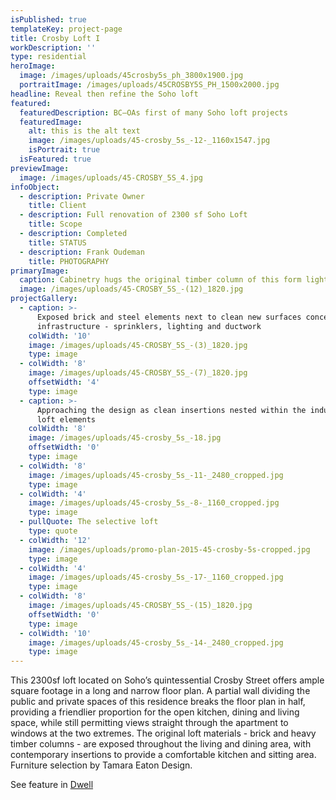 ```yaml
---
isPublished: true
templateKey: project-page
title: Crosby Loft I
workDescription: ''
type: residential
heroImage:
  image: /images/uploads/45crosby5s_ph_3800x1900.jpg
  portraitImage: /images/uploads/45CROSBY5S_PH_1500x2000.jpg
headline: Reveal then refine the Soho loft
featured:
  featuredDescription: BC—OAs first of many Soho loft projects
  featuredImage:
    alt: this is the alt text
    image: /images/uploads/45-crosby_5s_-12-_1160x1547.jpg
    isPortrait: true
  isFeatured: true
previewImage:
  image: /images/uploads/45-CROSBY_5S_4.jpg
infoObject:
  - description: Private Owner
    title: Client
  - description: Full renovation of 2300 sf Soho Loft
    title: Scope
  - description: Completed
    title: STATUS
  - description: Frank Oudeman
    title: PHOTOGRAPHY
primaryImage:
  caption: Cabinetry hugs the original timber column of this form lightbulb factory
  image: /images/uploads/45-CROSBY_5S_-(12)_1820.jpg
projectGallery:
  - caption: >-
      Exposed brick and steel elements next to clean new surfaces concealing the
      infrastructure - sprinklers, lighting and ductwork
    colWidth: '10'
    image: /images/uploads/45-CROSBY_5S_-(3)_1820.jpg
    type: image
  - colWidth: '8'
    image: /images/uploads/45-CROSBY_5S_-(7)_1820.jpg
    offsetWidth: '4'
    type: image
  - caption: >-
      Approaching the design as clean insertions nested within the industrial
      loft elements
    colWidth: '8'
    image: /images/uploads/45-crosby_5s_-18.jpg
    offsetWidth: '0'
    type: image
  - colWidth: '8'
    image: /images/uploads/45-crosby_5s_-11-_2480_cropped.jpg
    type: image
  - colWidth: '4'
    image: /images/uploads/45-crosby_5s_-8-_1160_cropped.jpg
    type: image
  - pullQuote: The selective loft
    type: quote
  - colWidth: '12'
    image: /images/uploads/promo-plan-2015-45-crosby-5s-cropped.jpg
    type: image
  - colWidth: '4'
    image: /images/uploads/45-crosby_5s_-17-_1160_cropped.jpg
    type: image
  - colWidth: '8'
    image: /images/uploads/45-CROSBY_5S_-(15)_1820.jpg
    offsetWidth: '0'
    type: image
  - colWidth: '10'
    image: /images/uploads/45-crosby_5s_-14-_2480_cropped.jpg
    type: image
---
```

This 2300sf loft located on Soho’s quintessential Crosby Street offers ample square footage in a long and narrow floor plan. A partial wall dividing the public and private spaces of this residence breaks the floor plan in half, providing a friendlier proportion for the open kitchen, dining and living space, while still permitting views straight through the apartment to windows at the two extremes. The original loft materials - brick and heavy timber columns - are exposed throughout the living and dining area, with contemporary insertions to provide a comfortable kitchen and sitting area. Furniture selection by Tamara Eaton Design.

See feature in [Dwell](https://www.dwell.com/collection/a-renovated-loft-in-soho-628c9992)
